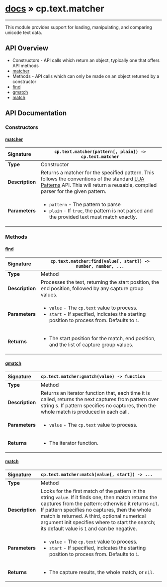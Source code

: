 # [docs](index.md) » cp.text.matcher
---

This module provides support for loading, manipulating, and comparing unicode text data.

## API Overview
* Constructors - API calls which return an object, typically one that offers API methods
 * [matcher](#matcher)
* Methods - API calls which can only be made on an object returned by a constructor
 * [find](#find)
 * [gmatch](#gmatch)
 * [match](#match)

## API Documentation

### Constructors

#### [matcher](#matcher)
| <span style="float: left;">**Signature**</span> | <span style="float: left;">`cp.text.matcher(pattern[, plain]) -> cp.text.matcher` </span>                                                          |
| -----------------------------------------------------|---------------------------------------------------------------------------------------------------------|
| **Type**                                             | Constructor                                                                                         |
| **Description**                                      | Returns a matcher for the specified pattern. This follows the conventions of the standard [LUA Patterns](https://www.lua.org/pil/20.2.html) API. This will return a reusable, compiled parser for the given pattern.                                                                                         |
| **Parameters**                                       | <ul><li>`pattern`	- The pattern to parse</li><li>`plain`		- If `true`, the pattern is not parsed and the provided text must match exactly.</li></ul> |

### Methods

#### [find](#find)
| <span style="float: left;">**Signature**</span> | <span style="float: left;">`cp.text.matcher:find(value[, start]) -> number, number, ...` </span>                                                          |
| -----------------------------------------------------|---------------------------------------------------------------------------------------------------------|
| **Type**                                             | Method                                                                                         |
| **Description**                                      | Processes the text, returning the start position, the end position, followed by any capture group values.                                                                                         |
| **Parameters**                                       | <ul><li>`value`		- The `cp.text` value to process.</li><li>`start`		- If specified, indicates the starting position to process from. Defaults to `1`.</li></ul> |
| **Returns**                                          | <ul><li>The start position for the match, end position, and the list of capture group values.</li></ul>          |

#### [gmatch](#gmatch)
| <span style="float: left;">**Signature**</span> | <span style="float: left;">`cp.text.matcher:gmatch(value) -> function` </span>                                                          |
| -----------------------------------------------------|---------------------------------------------------------------------------------------------------------|
| **Type**                                             | Method                                                                                         |
| **Description**                                      | Returns an iterator function that, each time it is called, returns the next captures from pattern over string s. If pattern specifies no captures, then the whole match is produced in each call.                                                                                         |
| **Parameters**                                       | <ul><li>`value`		- The `cp.text` value to process.</li></ul> |
| **Returns**                                          | <ul><li>The iterator function.</li></ul>          |

#### [match](#match)
| <span style="float: left;">**Signature**</span> | <span style="float: left;">`cp.text.matcher:match(value[, start]) -> ...` </span>                                                          |
| -----------------------------------------------------|---------------------------------------------------------------------------------------------------------|
| **Type**                                             | Method                                                                                         |
| **Description**                                      | Looks for the first match of the pattern in the string `value`. If it finds one, then match returns the captures from the pattern; otherwise it returns `nil`. If pattern specifies no captures, then the whole match is returned. A third, optional numerical argument init specifies where to start the search; its default value is `1` and can be negative.                                                                                         |
| **Parameters**                                       | <ul><li>`value`		- The `cp.text` value to process.</li><li>`start`		- If specified, indicates the starting position to process from. Defaults to `1`.</li></ul> |
| **Returns**                                          | <ul><li>The capture results, the whole match, or `nil`.</li></ul>          |

